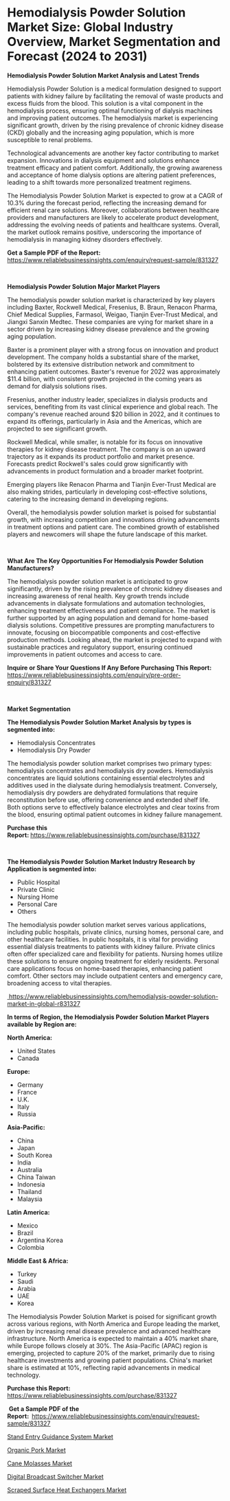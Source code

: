 <p><h1>Hemodialysis Powder Solution Market Size: Global Industry Overview, Market Segmentation and Forecast (2024 to 2031)</h1></p><p><strong>Hemodialysis Powder Solution Market Analysis and Latest Trends</strong></p>
<p><p>Hemodialysis Powder Solution is a medical formulation designed to support patients with kidney failure by facilitating the removal of waste products and excess fluids from the blood. This solution is a vital component in the hemodialysis process, ensuring optimal functioning of dialysis machines and improving patient outcomes. The hemodialysis market is experiencing significant growth, driven by the rising prevalence of chronic kidney disease (CKD) globally and the increasing aging population, which is more susceptible to renal problems.</p><p>Technological advancements are another key factor contributing to market expansion. Innovations in dialysis equipment and solutions enhance treatment efficacy and patient comfort. Additionally, the growing awareness and acceptance of home dialysis options are altering patient preferences, leading to a shift towards more personalized treatment regimens. </p><p>The Hemodialysis Powder Solution Market is expected to grow at a CAGR of 10.3% during the forecast period, reflecting the increasing demand for efficient renal care solutions. Moreover, collaborations between healthcare providers and manufacturers are likely to accelerate product development, addressing the evolving needs of patients and healthcare systems. Overall, the market outlook remains positive, underscoring the importance of hemodialysis in managing kidney disorders effectively.</p></p>
<p><strong>Get a Sample PDF of the Report:&nbsp;</strong> <a href="https://www.reliablebusinessinsights.com/enquiry/request-sample/831327?utm_campaign=1091&utm_medium=2&utm_source=Github&utm_content=ia&utm_term=08102024&utm_id=hemodialysis-powder-solution">https://www.reliablebusinessinsights.com/enquiry/request-sample/831327</a></p>
<p>&nbsp;</p>
<p><strong>Hemodialysis Powder Solution Major Market Players</strong></p>
<p><p>The hemodialysis powder solution market is characterized by key players including Baxter, Rockwell Medical, Fresenius, B. Braun, Renacon Pharma, Chief Medical Supplies, Farmasol, Weigao, Tianjin Ever-Trust Medical, and Jiangxi Sanxin Medtec. These companies are vying for market share in a sector driven by increasing kidney disease prevalence and the growing aging population.</p><p>Baxter is a prominent player with a strong focus on innovation and product development. The company holds a substantial share of the market, bolstered by its extensive distribution network and commitment to enhancing patient outcomes. Baxter's revenue for 2022 was approximately $11.4 billion, with consistent growth projected in the coming years as demand for dialysis solutions rises.</p><p>Fresenius, another industry leader, specializes in dialysis products and services, benefiting from its vast clinical experience and global reach. The company's revenue reached around $20 billion in 2022, and it continues to expand its offerings, particularly in Asia and the Americas, which are projected to see significant growth.</p><p>Rockwell Medical, while smaller, is notable for its focus on innovative therapies for kidney disease treatment. The company is on an upward trajectory as it expands its product portfolio and market presence. Forecasts predict Rockwell's sales could grow significantly with advancements in product formulation and a broader market footprint.</p><p>Emerging players like Renacon Pharma and Tianjin Ever-Trust Medical are also making strides, particularly in developing cost-effective solutions, catering to the increasing demand in developing regions.</p><p>Overall, the hemodialysis powder solution market is poised for substantial growth, with increasing competition and innovations driving advancements in treatment options and patient care. The combined growth of established players and newcomers will shape the future landscape of this market.</p></p>
<p>&nbsp;</p>
<p><strong>What Are The Key Opportunities For Hemodialysis Powder Solution Manufacturers?</strong></p>
<p><p>The hemodialysis powder solution market is anticipated to grow significantly, driven by the rising prevalence of chronic kidney diseases and increasing awareness of renal health. Key growth trends include advancements in dialysate formulations and automation technologies, enhancing treatment effectiveness and patient compliance. The market is further supported by an aging population and demand for home-based dialysis solutions. Competitive pressures are prompting manufacturers to innovate, focusing on biocompatible components and cost-effective production methods. Looking ahead, the market is projected to expand with sustainable practices and regulatory support, ensuring continued improvements in patient outcomes and access to care.</p></p>
<p><strong>Inquire or Share Your Questions If Any Before Purchasing This Report:</strong> <a href="https://www.reliablebusinessinsights.com/enquiry/pre-order-enquiry/831327?utm_campaign=1091&utm_medium=2&utm_source=Github&utm_content=ia&utm_term=08102024&utm_id=hemodialysis-powder-solution">https://www.reliablebusinessinsights.com/enquiry/pre-order-enquiry/831327</a></p>
<p>&nbsp;</p>
<p><strong>Market Segmentation</strong></p>
<p><strong>The Hemodialysis Powder Solution Market Analysis by types is segmented into:</strong></p>
<p><ul><li>Hemodialysis Concentrates</li><li>Hemodialysis Dry Powder</li></ul></p>
<p><p>The hemodialysis powder solution market comprises two primary types: hemodialysis concentrates and hemodialysis dry powders. Hemodialysis concentrates are liquid solutions containing essential electrolytes and additives used in the dialysate during hemodialysis treatment. Conversely, hemodialysis dry powders are dehydrated formulations that require reconstitution before use, offering convenience and extended shelf life. Both options serve to effectively balance electrolytes and clear toxins from the blood, ensuring optimal patient outcomes in kidney failure management.</p></p>
<p><strong>Purchase this Report:&nbsp;</strong><a href="https://www.reliablebusinessinsights.com/purchase/831327?utm_campaign=1091&utm_medium=2&utm_source=Github&utm_content=ia&utm_term=08102024&utm_id=hemodialysis-powder-solution">https://www.reliablebusinessinsights.com/purchase/831327</a></p>
<p>&nbsp;</p>
<p><strong>The Hemodialysis Powder Solution Market Industry Research by Application is segmented into:</strong></p>
<p><ul><li>Public Hospital</li><li>Private Clinic</li><li>Nursing Home</li><li>Personal Care</li><li>Others</li></ul></p>
<p><p>The hemodialysis powder solution market serves various applications, including public hospitals, private clinics, nursing homes, personal care, and other healthcare facilities. In public hospitals, it is vital for providing essential dialysis treatments to patients with kidney failure. Private clinics often offer specialized care and flexibility for patients. Nursing homes utilize these solutions to ensure ongoing treatment for elderly residents. Personal care applications focus on home-based therapies, enhancing patient comfort. Other sectors may include outpatient centers and emergency care, broadening access to vital therapies.</p></p>
<p><a href="https://www.reliablebusinessinsights.com/hemodialysis-powder-solution-market-in-global-r831327?utm_campaign=1091&utm_medium=2&utm_source=Github&utm_content=ia&utm_term=08102024&utm_id=hemodialysis-powder-solution">&nbsp;https://www.reliablebusinessinsights.com/hemodialysis-powder-solution-market-in-global-r831327</a></p>
<p><strong>In terms of Region, the Hemodialysis Powder Solution Market Players available by Region are:</strong></p>
<p>
    <p> <strong> North America: </strong>
        <ul>
            <li>United States</li>
            <li>Canada</li>
        </ul>
        </p> 
    <p> <strong> Europe: </strong>
        <ul>
            <li>Germany</li>
            <li>France</li>
            <li>U.K.</li>
            <li>Italy</li>
            <li>Russia</li>
        </ul>
        </p> 
    <p> <strong> Asia-Pacific: </strong>
        <ul>
            <li>China</li>
            <li>Japan</li>
            <li>South Korea</li>
            <li>India</li>
            <li>Australia</li>
            <li>China Taiwan</li>
            <li>Indonesia</li>
            <li>Thailand</li>
            <li>Malaysia</li>
        </ul>
        </p> 
    <p> <strong> Latin America: </strong>
        <ul>
            <li>Mexico</li>
            <li>Brazil</li>
            <li>Argentina Korea</li>
            <li>Colombia</li>
        </ul>
        </p> 
    <p> <strong> Middle East & Africa: </strong>
        <ul>
            <li>Turkey</li>
            <li>Saudi</li>
            <li>Arabia</li>
            <li>UAE</li>
            <li>Korea</li>
        </ul>
    </p>
    </p>
<p><p>The Hemodialysis Powder Solution Market is poised for significant growth across various regions, with North America and Europe leading the market, driven by increasing renal disease prevalence and advanced healthcare infrastructure. North America is expected to maintain a 40% market share, while Europe follows closely at 30%. The Asia-Pacific (APAC) region is emerging, projected to capture 20% of the market, primarily due to rising healthcare investments and growing patient populations. China's market share is estimated at 10%, reflecting rapid advancements in medical technology.</p></p>
<p><strong>Purchase this Report: </strong><a href="https://www.reliablebusinessinsights.com/purchase/831327?utm_campaign=1091&utm_medium=2&utm_source=Github&utm_content=ia&utm_term=08102024&utm_id=hemodialysis-powder-solution">https://www.reliablebusinessinsights.com/purchase/831327</a></p>
<p>&nbsp;<strong>Get a Sample PDF of the Report:&nbsp;&nbsp;</strong><a href="https://www.reliablebusinessinsights.com/enquiry/request-sample/831327?utm_campaign=1091&utm_medium=2&utm_source=Github&utm_content=ia&utm_term=08102024&utm_id=hemodialysis-powder-solution">https://www.reliablebusinessinsights.com/enquiry/request-sample/831327</a></p>
<p><strong></strong></p>
<p><p><a href="https://www.linkedin.com/pulse/stand-entry-guidance-system-market-segmentation-geographical-lharc?utm_campaign=1091&utm_medium=2&utm_source=Github&utm_content=ia&utm_term=08102024&utm_id=hemodialysis-powder-solution">Stand Entry Guidance System Market</a></p><p><a href="https://issuu.com/reportprime-2/docs/organic-pork-market-size-2030.pptx_b380cb7671482a?utm_campaign=1091&utm_medium=2&utm_source=Github&utm_content=ia&utm_term=08102024&utm_id=hemodialysis-powder-solution">Organic Pork Market</a></p><p><a href="https://issuu.com/reportprime-2/docs/cane-molasses-market-size-2030.pptx_72d3d524b7481f?utm_campaign=1091&utm_medium=2&utm_source=Github&utm_content=ia&utm_term=08102024&utm_id=hemodialysis-powder-solution">Cane Molasses Market</a></p><p><a href="https://github.com/pinesamshigoz/Market-Research-Report-List-1/blob/main/digital-broadcast-switcher-market.md?utm_campaign=1091&utm_medium=2&utm_source=Github&utm_content=ia&utm_term=08102024&utm_id=hemodialysis-powder-solution">Digital Broadcast Switcher Market</a></p><p><a href="https://www.linkedin.com/pulse/market-forecast-global-scraped-surface-heat-exchangers-trends-erq0e?utm_campaign=1091&utm_medium=2&utm_source=Github&utm_content=ia&utm_term=08102024&utm_id=hemodialysis-powder-solution">Scraped Surface Heat Exchangers Market</a></p></p>